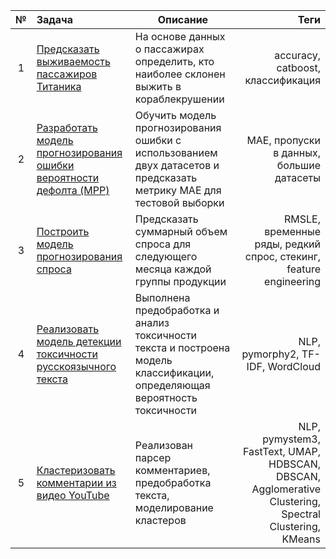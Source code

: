 |№   | Задача        | Описание      | Теги          |
|:--:|:------------- |---------------| -------------:|
| 1  | [Предсказать выживаемость пассажиров Титаника](https://github.com/BigNotOnlyData/ML-projects/blob/main/Kaggle/Titanic.ipynb)                                        | На основе данных о пассажирах определить, кто наиболее склонен выжить в кораблекрушении                                                   |   accuracy, catboost, классификация |
| 2  | [Разработать модель прогнозирования ошибки вероятности дефолта (MPP)](https://github.com/BigNotOnlyData/ML-projects/blob/main/Open-data-battle/MPP.ipynb)           | Обучить модель прогнозирования ошибки с использованием двух датасетов и предсказать метрику MAE для тестовой выборки                      | MAE, пропуски в данных, большие датасеты|
| 3  | [Построить модель прогнозирования спроса](https://github.com/BigNotOnlyData/ML-projects/blob/main/Sibur%20Challenge/Train.ipynb)                                    | Предсказать суммарный объем спроса для следующего месяца каждой группы продукции                                                        | RMSLE, временные ряды, редкий спрос, стекинг, feature engineering|
| 4  | [Реализовать модель детекции токсичности русскоязычного текста](https://github.com/BigNotOnlyData/ML-projects/blob/main/Kaggle/Toxic_russian.ipynb)                 | Выполнена предобработка и анализ токсичности текста и построена модель классификации, определяющая вероятность токсичности                 | NLP, pymorphy2, TF-IDF, WordCloud|
| 5  | [Кластеризовать комментарии из видео YouTube](https://github.com/BigNotOnlyData/ML-projects/blob/main/comments-clustering/youtube-project.ipynb)                    | Реализован парсер комментариев, предобработка текста, моделирование кластеров                                                              | NLP, pymystem3, FastText, UMAP, HDBSCAN, DBSCAN, Agglomerative Clustering, Spectral Clustering, KMeans|

